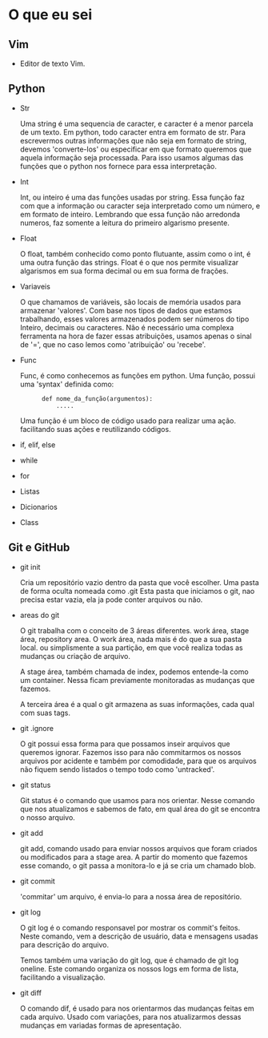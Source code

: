 # O que eu sei


## Vim

- Editor de texto Vim.
    


## Python

- Str
    
    Uma string é uma sequencia de caracter, e caracter é a menor parcela de um texto. 
    Em python, todo caracter entra em formato de str. Para escrevermos outras
    informações que não seja em formato de string, devemos 'converte-los' ou especificar
    em que formato queremos que aquela informação seja processada. Para isso usamos algumas
    das funções que o python nos fornece para essa interpretação.

- Int

    Int, ou inteiro é uma das funções usadas por string. Essa função faz com que a informação ou caracter
    seja interpretado como um número, e em formato de inteiro. Lembrando que essa função não arredonda numeros,
    faz somente a leitura do primeiro algarismo presente.

- Float

    O float, também conhecido como ponto flutuante, assim como o int, é uma outra função das strings. 
    Float é o que nos permite visualizar algarismos em sua forma decimal ou em sua forma de frações. 

- Variaveis

    O que chamamos de variáveis, são locais de memória usados para armazenar 'valores'.
    Com base nos tipos de dados que estamos trabalhando, esses valores armazenados podem ser números do tipo Inteiro,
    decimais ou caracteres.
    Não é necessário uma complexa ferramenta na hora de fazer essas atribuições, usamos apenas o sinal de  '=',
    que no caso lemos como 'atribuição' ou 'recebe'.

- Func

    Func, é como conhecemos as funções em python. Uma função, possui uma 'syntax' definida como:
            
            def nome_da_função(argumentos):
                .....
    
    Uma função é um bloco de código usado para realizar uma ação. facilitando suas ações e reutilizando códigos.

- if, elif, else
- while
- for
- Listas
- Dicionarios
- Class

## Git e GitHub

- git init
    
    Cria um repositório vazio dentro da pasta que você escolher. 
    Uma pasta de forma oculta nomeada como .git
    Esta pasta que iniciamos o git, nao precisa estar vazia, ela ja pode conter arquivos ou não.

- areas do git    
    
    O git trabalha com o conceito de 3 áreas diferentes. work área, stage área, repository area.
    O work área, nada mais é do que a sua pasta local. ou simplismente a sua partição, em que
    você realiza todas as mudanças ou criação de arquivo.

    A stage área, também chamada de index, podemos entende-la como um container.
    Nessa ficam previamente monitoradas as mudanças que fazemos.

    A terceira área é a qual o git armazena as suas informações, cada qual com suas tags.

- git .ignore

    O git possui essa forma para que possamos inseir arquivos que queremos ignorar.
    Fazemos isso para não commitarmos os nossos arquivos por acidente e também por comodidade,
    para que os arquivos não fiquem sendo listados o tempo todo como 'untracked'.
- git status

    Git status é o comando que usamos para nos orientar.
    Nesse comando que nos atualizamos e sabemos de fato, em qual área do git se encontra o nosso arquivo.

- git add

    git add, comando usado para enviar nossos arquivos que foram criados ou modificados para a stage area.
    A partir do momento que fazemos esse comando, o git passa a monitora-lo e já se cria um chamado blob.

- git commit

    'commitar' um arquivo, é envia-lo para a nossa área de repositório.

- git log <git log oneline>

    O git log é o comando responsavel por mostrar os commit's feitos.
    Neste comando, vem a descrição de usuário, data e mensagens usadas para descrição do arquivo.
    
    Temos também uma variação do git log, que é chamado de git log oneline.
    Este comando organiza os nossos logs em forma de lista, facilitando a visualização.

- git diff

    O comando dif, é usado para nos orientarmos das mudanças feitas em cada arquivo.
    Usado com variações, para nos atualizarmos dessas mudanças em variadas formas de apresentação.
